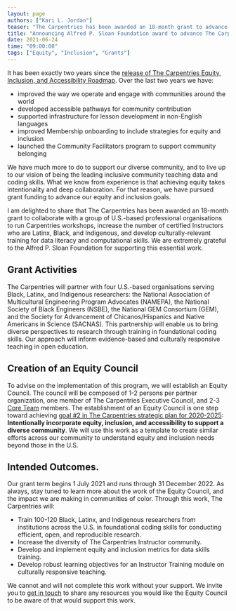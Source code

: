 ```yaml
---
layout: page
authors: ["Kari L. Jordan"]
teaser: "The Carpentries has been awarded an 18-month grant to advance equitable outcomes in data literacy for Black, Latinx, and Indigenous researchers in the U.S."
title: "Announcing Alfred P. Sloan Foundation award to advance The Carpentries Equity and Inclusion goals for training researchers of color."
date: 2021-06-24
time: "09:00:00"
tags: ["Equity", "Inclusion", "Grants"]
---
```

It has been exactly two years since the [release of The Carpentries Equity, Inclusion, and Accessibility Roadmap](https://carpentries.org/blog/2019/06/eia-roadmap-release/). Over the last two years we have:

- improved the way we operate and engage with communities around the world
- developed accessible pathways for community contribution
- supported infrastructure for lesson development in non-English languages
- improved Membership onboarding to include strategies for equity and inclusion
- launched the Community Facilitators program to support community belonging

We have much more to do to support our diverse community, and to live up to our vision of being the leading inclusive community teaching data and coding skills. What we know from experience is that achieving equity takes intentionality and deep collaboration. For that reason, we have pursued grant funding to advance our equity and inclusion goals.

I am delighted to share that The Carpentries has been awarded an 18-month grant to collaborate with a group of U.S.-based professional organisations to run Carpentries workshops, increase the number of certified Instructors who are Latinx, Black, and Indigenous, and develop culturally-relevant training for data literacy and computational skills. We are extremely grateful to the Alfred P. Sloan Foundation for supporting this essential work.

## Grant Activities

The Carpentries will partner with four U.S.-based organisations serving Black, Latinx, and Indigenous  researchers: the National Association of Multicultural Engineering Program Advocates (NAMEPA), the National Society of Black Engineers (NSBE), the National GEM Consortium (GEM), and the Society for Advancement of Chicanos/Hispanics and Native Americans in Science (SACNAS). This partnership will enable us to bring diverse perspectives to research through training in foundational coding skills. Our approach will inform evidence-based and culturally responsive teaching in open education.

## Creation of an Equity Council

To advise on the implementation of this program, we will establish an Equity Council. The council will be composed of 1-2 persons per partner organization, one member of The Carpentries Executive Council, and 2-3 [Core Team](https://carpentries.org/team/) members. The establishment of an Equity Council is one step toward achieving [goal #2 in The Carpentries strategic plan for 2020-2025](https://carpentries.org/strategic-plan/): **Intentionally incorporate equity, inclusion, and accessibility to support a diverse community**. We will use this work as a template to create similar efforts across our community to understand  equity and inclusion needs beyond those in the U.S.

## Intended Outcomes.
Our grant term begins 1 July 2021 and runs through 31 December 2022. As always, stay tuned to learn more about the work of the Equity Council, and the impact we are making in communities of color. Through this work, The Carpentries will:

- Train 100-120 Black, Latinx, and Indigenous researchers from institutions across the U.S. in foundational coding skills for conducting efficient, open, and reproducible research.
- Increase the diversity of The Carpentries Instructor community.
- Develop and implement equity and inclusion metrics for data skills training.
- Develop robust learning objectives for an Instructor Training module on culturally responsive teaching.

We cannot and will not complete this work without your support. We invite you to [get in touch](mailto:team@carpentries.org) to share any resources you would like the Equity Council to be aware of that would support this work.

